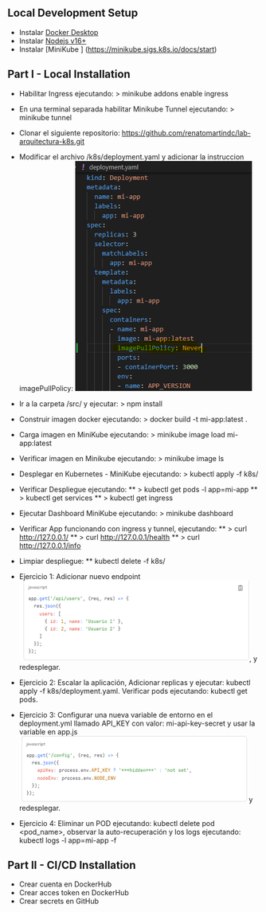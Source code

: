 ## Local Development Setup
* Instalar [Docker Desktop](https://www.docker.com/products/docker-desktop/)
* Instalar [Nodejs v16+](https://nodejs.org/id/blog/release/v16.16.0/) 
* Instalar [MiniKube ] (https://minikube.sigs.k8s.io/docs/start)

## Part I - Local Installation

* Habilitar Ingress ejecutando: > minikube addons enable ingress
* En una terminal separada habilitar Minikube Tunnel ejecutando: > minikube tunnel
* Clonar el siguiente repositorio: https://github.com/renatomartindc/lab-arquitectura-k8s.git
* Modificar el archivo /k8s/deployment.yaml y  adicionar la instruccion imagePullPolicy: ![Image Pull Poliucy](images/ipp.png)
* Ir a la carpeta /src/ y ejecutar: > npm install
* Construir imagen docker ejecutando: > docker build -t mi-app:latest .
* Carga imagen en MiniKube ejecutando: > minikube image load mi-app:latest
* Verificar imagen en Minikube ejecutando: > minikube image ls

* Desplegar en Kubernetes - MiniKube ejecutando: > kubectl apply -f k8s/
* Verificar Despliegue ejecutando: 
	** > kubectl get pods -l app=mi-app
	** > kubectl get services
	** > kubectl get ingress

* Ejecutar Dashboard MiniKube ejecutando: > minikube dashboard
* Verificar App funcionando con ingress y tunnel, ejecutando:
	** > curl http://127.0.0.1/
	** > curl http://127.0.0.1/health
	** > curl http://127.0.0.1/info

* Limpiar despliegue:
  ** kubectl delete -f k8s/



* Ejercicio 1: Adicionar nuevo endpoint ![Nuevo Endpoint](images/ne.png), y redesplegar.
* Ejercicio 2: Escalar la aplicación, Adicionar replicas y ejecutar: kubectl apply -f k8s/deployment.yaml. Verificar pods ejecutando: kubectl get pods.
* Ejercicio 3: Configurar una nueva variable de entorno en el deployment.yml llamado API_KEY con valor: mi-api-key-secret y usar la variable en app.js ![Api Key](images/ak.png) y redesplegar.
* Ejercicio 4: Eliminar un POD ejecutando: kubectl delete pod <pod_name>, observar la auto-recuperación y los logs ejecutando: kubectl logs -l app=mi-app -f



## Part II - CI/CD Installation

* Crear cuenta en DockerHub
* Crear acces token en DockerHub
* Crear secrets en GitHub



